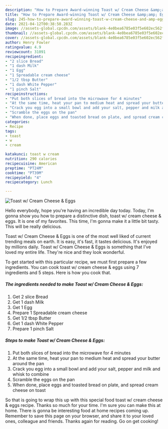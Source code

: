 ```yaml
---
description: "How to Prepare Award-winning Toast w/ Cream Cheese &amp;amp; Eggs"
title: "How to Prepare Award-winning Toast w/ Cream Cheese &amp;amp; Eggs"
slug: 245-how-to-prepare-award-winning-toast-w-cream-cheese-and-amp-eggs
date: 2021-04-12T00:38:50.283Z
image: //assets-global.cpcdn.com/assets/blank-4e0bea6785e03f5e602ec562f230caae08da540cada707380b4fe1bbebba43da.png
thumbnail: //assets-global.cpcdn.com/assets/blank-4e0bea6785e03f5e602ec562f230caae08da540cada707380b4fe1bbebba43da.png
cover: //assets-global.cpcdn.com/assets/blank-4e0bea6785e03f5e602ec562f230caae08da540cada707380b4fe1bbebba43da.png
author: Henry Fowler
ratingvalue: 4.9
reviewcount: 31091
recipeingredient:
- "2 slice Bread"
- "1 dash Milk"
- "1 Egg"
- "1 Spreadable cream cheese"
- "1/2 tbsp Butter"
- "1 dash White Pepper"
- "1 pinch Salt"
recipeinstructions:
- "Put both slices of bread into the microwave for 4 minutes"
- "At the same time, heat your pan to medium heat and spread your butter around the pan"
- "Crack you egg into a small bowl and add your salt, pepper and milk and whisk to combine"
- "Scramble the eggs on the pan"
- "When done, place eggs and toasted bread on plate, and spread cream cheese on toast"
categories:
- Recipe
tags:
- toast
- w
- cream

katakunci: toast w cream 
nutrition: 290 calories
recipecuisine: American
preptime: "PT24M"
cooktime: "PT39M"
recipeyield: "4"
recipecategory: Lunch

---
```



![Toast w/ Cream Cheese &amp; Eggs](//assets-global.cpcdn.com/assets/blank-4e0bea6785e03f5e602ec562f230caae08da540cada707380b4fe1bbebba43da.png)

Hello everybody, hope you're having an incredible day today. Today, I'm gonna show you how to prepare a distinctive dish, toast w/ cream cheese &amp; eggs. It is one of my favorites. This time, I'm gonna make it a little bit tasty. This will be really delicious.



Toast w/ Cream Cheese &amp; Eggs is one of the most well liked of current trending meals on earth. It is easy, it's fast, it tastes delicious. It's enjoyed by millions daily. Toast w/ Cream Cheese &amp; Eggs is something that I've loved my entire life. They're nice and they look wonderful.


To get started with this particular recipe, we must first prepare a few ingredients. You can cook toast w/ cream cheese &amp; eggs using 7 ingredients and 5 steps. Here is how you cook that.

<!--inarticleads1-->

##### The ingredients needed to make Toast w/ Cream Cheese &amp; Eggs:

1. Get 2 slice Bread
1. Get 1 dash Milk
1. Get 1 Egg
1. Prepare 1 Spreadable cream cheese
1. Get 1/2 tbsp Butter
1. Get 1 dash White Pepper
1. Prepare 1 pinch Salt




<!--inarticleads2-->

##### Steps to make Toast w/ Cream Cheese &amp; Eggs:

1. Put both slices of bread into the microwave for 4 minutes
1. At the same time, heat your pan to medium heat and spread your butter around the pan
1. Crack you egg into a small bowl and add your salt, pepper and milk and whisk to combine
1. Scramble the eggs on the pan
1. When done, place eggs and toasted bread on plate, and spread cream cheese on toast




So that is going to wrap this up with this special food toast w/ cream cheese &amp; eggs recipe. Thanks so much for your time. I'm sure you can make this at home. There is gonna be interesting food at home recipes coming up. Remember to save this page on your browser, and share it to your loved ones, colleague and friends. Thanks again for reading. Go on get cooking!
